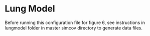 # Lung Model #

Before running this configuration file for figure 6, see instructions in lungmodel folder in master simcov directory to generate data files.
